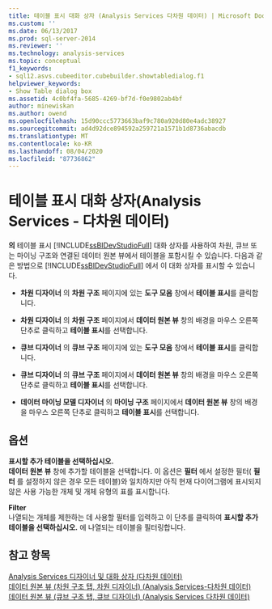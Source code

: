 ```yaml
---
title: 테이블 표시 대화 상자 (Analysis Services 다차원 데이터) | Microsoft Docs
ms.custom: ''
ms.date: 06/13/2017
ms.prod: sql-server-2014
ms.reviewer: ''
ms.technology: analysis-services
ms.topic: conceptual
f1_keywords:
- sql12.asvs.cubeeditor.cubebuilder.showtabledialog.f1
helpviewer_keywords:
- Show Table dialog box
ms.assetid: 4c0bf4fa-5685-4269-bf7d-f0e9802ab4bf
author: minewiskan
ms.author: owend
ms.openlocfilehash: 15d90ccc5773663baf9c780a920d80e4adc38927
ms.sourcegitcommit: ad4d92dce894592a259721a1571b1d8736abacdb
ms.translationtype: MT
ms.contentlocale: ko-KR
ms.lasthandoff: 08/04/2020
ms.locfileid: "87736862"
---
```

# <a name="show-table-dialog-box-analysis-services---multidimensional-data"></a>테이블 표시 대화 상자(Analysis Services - 다차원 데이터)
  **의** 테이블 표시 [!INCLUDE[ssBIDevStudioFull](../includes/ssbidevstudiofull-md.md)] 대화 상자를 사용하여 차원, 큐브 또는 마이닝 구조와 연결된 데이터 원본 뷰에서 테이블을 포함시킬 수 있습니다. 다음과 같은 방법으로 [!INCLUDE[ssBIDevStudioFull](../includes/ssbidevstudiofull-md.md)] 에서 이 대화 상자를 표시할 수 있습니다.  
  
-   **차원 디자이너** 의 **차원 구조** 페이지에 있는 **도구 모음** 창에서 **테이블 표시**를 클릭합니다.  
  
-   **차원 디자이너** 의 **차원 구조** 페이지에서 **데이터 원본 뷰** 창의 배경을 마우스 오른쪽 단추로 클릭하고 **테이블 표시**를 선택합니다.  
  
-   **큐브 디자이너** 의 **큐브 구조** 페이지에 있는 **도구 모음** 창에서 **테이블 표시**를 클릭합니다.  
  
-   **큐브 디자이너** 의 **큐브 구조** 페이지에서 **데이터 원본 뷰** 창의 배경을 마우스 오른쪽 단추로 클릭하고 **테이블 표시**를 선택합니다.  
  
-   **데이터 마이닝 모델 디자이너** 의 **마이닝 구조** 페이지에서 **데이터 원본 뷰** 창의 배경을 마우스 오른쪽 단추로 클릭하고 **테이블 표시**를 선택합니다.  
  
## <a name="options"></a>옵션  
 **표시할 추가 테이블을 선택하십시오.**  
 **데이터 원본 뷰** 창에 추가할 테이블을 선택합니다. 이 옵션은 **필터** 에서 설정한 필터( **필터** 를 설정하지 않은 경우 모든 테이블)와 일치하지만 아직 현재 다이어그램에 표시되지 않은 사용 가능한 개체 및 개체 유형의 표를 표시합니다.  
  
 **Filter**  
 나열되는 개체를 제한하는 데 사용할 필터를 입력하고 이 단추를 클릭하여 **표시할 추가 테이블을 선택하십시오.** 에 나열되는 테이블을 필터링합니다.  
  
## <a name="see-also"></a>참고 항목  
 [Analysis Services 디자이너 및 대화 상자 &#40;다차원 데이터&#41;](analysis-services-designers-and-dialog-boxes-multidimensional-data.md)   
 [데이터 원본 뷰 &#40;차원 구조 탭, 차원 디자이너&#41; &#40;Analysis Services-다차원 데이터&#41;](datasource-view-dimension-designer-analysis-services-multidimensional-data.md)   
 [데이터 원본 뷰 &#40;큐브 구조 탭, 큐브 디자이너&#41; &#40;Analysis Services 다차원 데이터&#41;](data-source-view-cube-designer-analysis-services-multidimensional-data.md)  
  
  
